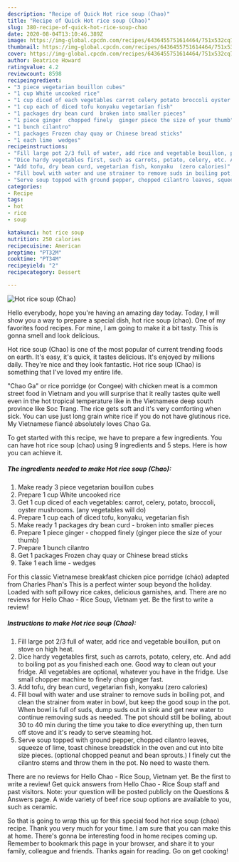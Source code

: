 ```yaml
---
description: "Recipe of Quick Hot rice soup (Chao)"
title: "Recipe of Quick Hot rice soup (Chao)"
slug: 380-recipe-of-quick-hot-rice-soup-chao
date: 2020-08-04T13:10:46.389Z
image: https://img-global.cpcdn.com/recipes/6436455751614464/751x532cq70/hot-rice-soup-chao-recipe-main-photo.jpg
thumbnail: https://img-global.cpcdn.com/recipes/6436455751614464/751x532cq70/hot-rice-soup-chao-recipe-main-photo.jpg
cover: https://img-global.cpcdn.com/recipes/6436455751614464/751x532cq70/hot-rice-soup-chao-recipe-main-photo.jpg
author: Beatrice Howard
ratingvalue: 4.2
reviewcount: 8598
recipeingredient:
- "3 piece vegetarian bouillon cubes"
- "1 cup White uncooked rice"
- "1 cup diced of each vegetables carrot celery potato broccoli oyster mushrooms any vegetables will do"
- "1 cup each of diced tofu konyaku vegetarian fish"
- "1 packages dry bean curd  broken into smaller pieces"
- "1 piece ginger  chopped finely  ginger piece the size of your thumb"
- "1 bunch cilantro"
- "1 packages Frozen chay quay or Chinese bread sticks"
- "1 each lime  wedges"
recipeinstructions:
- "Fill large pot 2/3 full of water, add rice and vegetable bouillon, put on stove on high heat."
- "Dice hardy vegetables first, such as carrots, potato, celery, etc. And add to boiling pot as you finished each one. Good way to clean out your fridge. All vegetables are optional, whatever you have in the fridge. Use small chopper machine to finely chop ginger fast."
- "Add tofu, dry bean curd, vegetarian fish, konyaku  (zero calories)"
- "Fill bowl with water and use strainer to remove suds in boiling pot, and clean the strainer from water in bowl, but keep the good soup in the pot. When bowl is full of suds, dump suds out in sink and get new water to continue removing suds as needed. The pot should still be boiling, about 30 to 40 min during the time you take to dice everything up, then turn off stove and it&#39;s ready to serve steaming hot."
- "Serve soup topped with ground pepper, chopped cilantro leaves, squeeze of lime, toast chinese breadstick in the oven and cut into bite size pieces.  (optional chopped peanut and bean sprouts.) I finely cut the cilantro stems and throw them in the pot.  No need to waste them."
categories:
- Recipe
tags:
- hot
- rice
- soup

katakunci: hot rice soup 
nutrition: 250 calories
recipecuisine: American
preptime: "PT32M"
cooktime: "PT34M"
recipeyield: "2"
recipecategory: Dessert

---
```



![Hot rice soup (Chao)](https://img-global.cpcdn.com/recipes/6436455751614464/751x532cq70/hot-rice-soup-chao-recipe-main-photo.jpg)

Hello everybody, hope you're having an amazing day today. Today, I will show you a way to prepare a special dish, hot rice soup (chao). One of my favorites food recipes. For mine, I am going to make it a bit tasty. This is gonna smell and look delicious.

Hot rice soup (Chao) is one of the most popular of current trending foods on earth. It's easy, it's quick, it tastes delicious. It's enjoyed by millions daily. They're nice and they look fantastic. Hot rice soup (Chao) is something that I've loved my entire life.

&#34;Chao Ga&#34; or rice porridge (or Congee) with chicken meat is a common street food in Vietnam and you will surprise that it really tastes quite well even in the hot tropical temperature like in the Vietnamese deep south province like Soc Trang. The rice gets soft and it&#39;s very comforting when sick. You can use just long grain white rice if you do not have glutinous rice. My Vietnamese fiancé absolutely loves Chao Ga.


To get started with this recipe, we have to prepare a few ingredients. You can have hot rice soup (chao) using 9 ingredients and 5 steps. Here is how you can achieve it.

<!--inarticleads1-->

##### The ingredients needed to make Hot rice soup (Chao):

1. Make ready 3 piece vegetarian bouillon cubes
1. Prepare 1 cup White uncooked rice
1. Get 1 cup diced of each vegetables: carrot, celery, potato, broccoli, oyster mushrooms. (any vegetables will do)
1. Prepare 1 cup each of diced tofu, konyaku, vegetarian fish
1. Make ready 1 packages dry bean curd - broken into smaller pieces
1. Prepare 1 piece ginger - chopped finely  (ginger piece the size of your thumb)
1. Prepare 1 bunch cilantro
1. Get 1 packages Frozen chay quay or Chinese bread sticks
1. Take 1 each lime - wedges


For this classic Vietnamese breakfast chicken pice porridge (cháo) adapted from Charles Phan&#39;s This is a perfect winter soup beyond the holiday. Loaded with soft pillowy rice cakes, delicious garnishes, and. There are no reviews for Hello Chao - Rice Soup, Vietnam yet. Be the first to write a review! 

<!--inarticleads2-->

##### Instructions to make Hot rice soup (Chao):

1. Fill large pot 2/3 full of water, add rice and vegetable bouillon, put on stove on high heat.
1. Dice hardy vegetables first, such as carrots, potato, celery, etc. And add to boiling pot as you finished each one. Good way to clean out your fridge. All vegetables are optional, whatever you have in the fridge. Use small chopper machine to finely chop ginger fast.
1. Add tofu, dry bean curd, vegetarian fish, konyaku  (zero calories)
1. Fill bowl with water and use strainer to remove suds in boiling pot, and clean the strainer from water in bowl, but keep the good soup in the pot. When bowl is full of suds, dump suds out in sink and get new water to continue removing suds as needed. The pot should still be boiling, about 30 to 40 min during the time you take to dice everything up, then turn off stove and it&#39;s ready to serve steaming hot.
1. Serve soup topped with ground pepper, chopped cilantro leaves, squeeze of lime, toast chinese breadstick in the oven and cut into bite size pieces.  (optional chopped peanut and bean sprouts.) I finely cut the cilantro stems and throw them in the pot.  No need to waste them.


There are no reviews for Hello Chao - Rice Soup, Vietnam yet. Be the first to write a review! Get quick answers from Hello Chao - Rice Soup staff and past visitors. Note: your question will be posted publicly on the Questions &amp; Answers page. A wide variety of beef rice soup options are available to you, such as ceramic. 

So that is going to wrap this up for this special food hot rice soup (chao) recipe. Thank you very much for your time. I am sure that you can make this at home. There's gonna be interesting food in home recipes coming up. Remember to bookmark this page in your browser, and share it to your family, colleague and friends. Thanks again for reading. Go on get cooking!
